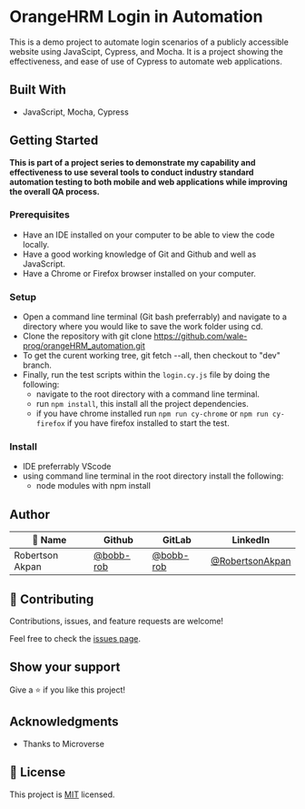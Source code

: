 # OrangeHRM Login in Automation

This is a demo project to automate login scenarios of a publicly accessible website using JavaScipt, Cypress, and Mocha. It is a project showing the effectiveness, and ease of use of Cypress to automate web applications.

## Built With

- JavaScript, Mocha, Cypress

## Getting Started

**This is part of a project series to demonstrate my capability and effectiveness to use several tools to conduct industry standard automation testing to both mobile and web applications while improving the overall QA process.**

### Prerequisites

- Have an IDE installed on your computer to be able to view the code locally.
- Have a good working knowledge of Git and Github and well as JavaScript.
- Have a Chrome or Firefox browser installed on your computer.

### Setup

- Open a command line terminal (Git bash preferrably) and navigate to a directory where you would like to save the work folder using cd.
- Clone the repository with git clone https://github.com/wale-prog/orangeHRM_automation.git
- To get the curent working tree, git fetch --all, then checkout to "dev" branch.
- Finally, run the test scripts within the `login.cy.js` file by doing the following:
  - navigate to the root directory with a command line terminal.
  - run `npm install`, this install all the project dependencies.
  - if you have chrome installed run `npm run cy-chrome` or `npm run cy-firefox` if you have firefox installed to start the test.

### Install
- IDE preferrably VScode
- using command line terminal in the root directory install the following:
  - node modules with npm install 


## Author
| 👤 Name | Github | GitLab | LinkedIn |
|------|--------|---------|----------|
|Robertson Akpan|[@bobb-rob](https://github.com/bobb-rob)|[@bobb-rob](https://gitlab.com/bobb-rob)|[@RobertsonAkpan](https://www.linkedin.com/in/robertsonakpan/)|

## 🤝 Contributing

Contributions, issues, and feature requests are welcome!

Feel free to check the [issues page](../../issues/).

## Show your support

Give a ⭐️ if you like this project!

## Acknowledgments

- Thanks to Microverse

## 📝 License

This project is [MIT](./LICENSE) licensed.
